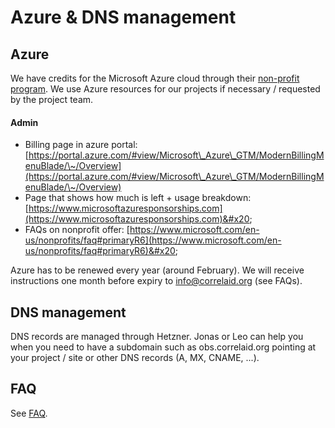 # Azure & DNS management

## Azure

We have credits for the Microsoft Azure cloud through their [non-profit program](https://nonprofit.microsoft.com/register). We use Azure resources for our projects if necessary / requested by the project team.



#### Admin&#x20;

* Billing page in azure portal: [https://portal.azure.com/#view/Microsoft\_Azure\_GTM/ModernBillingMenuBlade/\~/Overview](https://portal.azure.com/#view/Microsoft\_Azure\_GTM/ModernBillingMenuBlade/\~/Overview)
* Page that shows how much is left + usage breakdown: [https://www.microsoftazuresponsorships.com](https://www.microsoftazuresponsorships.com)&#x20;
* FAQs on nonprofit offer: [https://www.microsoft.com/en-us/nonprofits/faq#primaryR6](https://www.microsoft.com/en-us/nonprofits/faq#primaryR6)&#x20;

Azure has to be renewed every year (around February). We will receive instructions one month before expiry to info@correlaid.org (see FAQs).

## DNS management

DNS records are managed through Hetzner. Jonas or Leo can help you when you need to have a subdomain such as obs.correlaid.org pointing at your project / site or other DNS records (A, MX, CNAME, ...).

## FAQ

See [FAQ](../faq.md#cloud).
